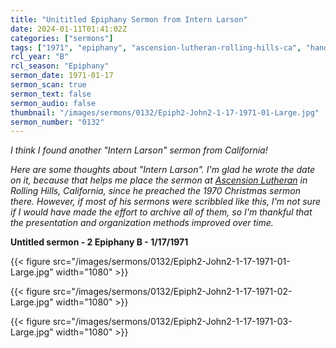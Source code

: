 ```yaml
---
title: "Unititled Epiphany Sermon from Intern Larson"
date: 2024-01-11T01:41:02Z
categories: ["sermons"]
tags: ["1971", "epiphany", "ascension-lutheran-rolling-hills-ca", "handwritten"]
rcl_year: "B"
rcl_season: "Epiphany"
sermon_date: 1971-01-17
sermon_scan: true
sermon_text: false
sermon_audio: false
thumbnail: "/images/sermons/0132/Epiph2-John2-1-17-1971-01-Large.jpg"
sermon_number: "0132"
---
```


_I think I found another "Intern Larson" sermon from California!_

<!--more-->

_Here are some thoughts about "Intern Larson". I'm glad he wrote the date on it, because that helps me place the sermon at [Ascension Lutheran](https://www.alcrpv.org/) in Rolling Hills, California, since he preached the 1970 Christmas sermon there. However, if most of his sermons were scribbled like this, I'm not sure if I would have made the effort to archive all of them, so I'm thankful that the presentation and organization methods improved over time._

**Untitled sermon - 2 Epiphany B - 1/17/1971**

{{< figure src="/images/sermons/0132/Epiph2-John2-1-17-1971-01-Large.jpg" width="1080" >}}

{{< figure src="/images/sermons/0132/Epiph2-John2-1-17-1971-02-Large.jpg" width="1080" >}}

{{< figure src="/images/sermons/0132/Epiph2-John2-1-17-1971-03-Large.jpg" width="1080" >}}